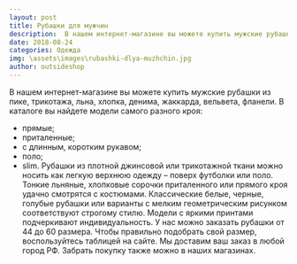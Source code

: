 ```yaml
---
layout: post
title: Рубашки для мужчин
description:  В нашем интернет-магазине вы можете купить мужские рубашки из пике, трикотажа, льна, хлопка, денима, жаккарда, вельвета, фланели
date: 2018-08-24
categories: Одежда
img: \assets\images\rubashki-dlya-muzhchin.jpg
author: outsideshop
---
```

В нашем интернет-магазине вы можете купить мужские рубашки из пике, трикотажа, льна, хлопка, денима, жаккарда, вельвета, фланели. В каталоге вы найдете модели самого разного кроя:
- прямые;
- приталенные;
- с длинным, коротким рукавом;
- поло;
- slim.
Рубашки из плотной джинсовой или трикотажной ткани можно носить как легкую верхнюю одежду – поверх футболки или поло. Тонкие льняные, хлопковые сорочки приталенного или прямого кроя удачно смотрятся с костюмами.
Классические белые, черные, голубые рубашки или варианты с мелким геометрическим рисунком соответствуют строгому стилю. Модели с яркими принтами подчеркивают индивидуальность. 
У нас можно заказать рубашки от 44 до 60 размера. Чтобы правильно подобрать свой размер, воспользуйтесь таблицей на сайте. Мы доставим ваш заказ в любой город РФ. Забрать покупку также можно в наших магазинах.